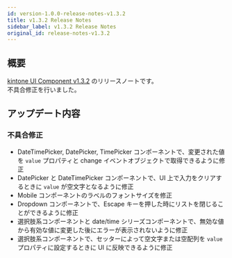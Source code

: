 ```yaml
---
id: version-1.0.0-release-notes-v1.3.2
title: v1.3.2 Release Notes
sidebar_label: v1.3.2 Release Notes
original_id: release-notes-v1.3.2
---
```


## 概要

[kintone UI Component v1.3.2](https://github.com/kintone-labs/kintone-ui-component/releases/tag/v1.3.2) のリリースノートです。<br>
不具合修正を行いました。

## アップデート内容
### 不具合修正
- DateTimePicker, DatePicker, TimePicker コンポーネントで、変更された値を `value` プロパティと change イベントオブジェクトで取得できるように修正
- DatePicker と DateTimePicker コンポーネントで、UI 上で入力をクリアするときに `value` が空文字となるように修正
- Mobile コンポーネントのラベルのフォントサイズを修正
- Dropdown コンポーネントで、Escape キーを押した時にリストを閉じることができるように修正
- 選択肢系コンポーネントと date/time シリーズコンポーネントで、無効な値から有効な値に変更した後にエラーが表示されないように修正
- 選択肢系コンポーネントで、セッターによって空文字または空配列を `value` プロパティに設定するときに UI に反映できるように修正
